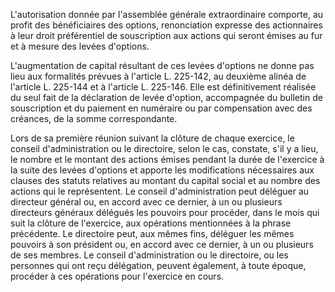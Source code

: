 L'autorisation donnée par l'assemblée générale extraordinaire comporte, au profit des bénéficiaires des options, renonciation expresse des actionnaires à leur droit préférentiel de souscription aux actions qui seront émises au fur et à mesure des levées d'options.

L'augmentation de capital résultant de ces levées d'options ne donne pas lieu aux formalités prévues à l'article L. 225-142, au deuxième alinéa de l'article L. 225-144 et à l'article L. 225-146. Elle est définitivement réalisée du seul fait de la déclaration de levée d'option, accompagnée du bulletin de souscription et du paiement en numéraire ou par compensation avec des créances, de la somme correspondante.

Lors de sa première réunion suivant la clôture de chaque exercice, le conseil d'administration ou le directoire, selon le cas, constate, s'il y a lieu, le nombre et le montant des actions émises pendant la durée de l'exercice à la suite des levées d'options et apporte les modifications nécessaires aux clauses des statuts relatives au montant du capital social et au nombre des actions qui le représentent. Le conseil d'administration peut déléguer au directeur général ou, en accord avec ce dernier, à un ou plusieurs directeurs généraux délégués les pouvoirs pour procéder, dans le mois qui suit la clôture de l'exercice, aux opérations mentionnées à la phrase précédente. Le directoire peut, aux mêmes fins, déléguer les mêmes pouvoirs à son président ou, en accord avec ce dernier, à un ou plusieurs de ses membres. Le conseil d'administration ou le directoire, ou les personnes qui ont reçu délégation, peuvent également, à toute époque, procéder à ces opérations pour l'exercice en cours.
